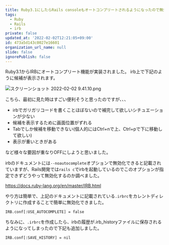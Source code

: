 ```yaml
---
title: Ruby3.1にしたらRails consoleもオートコンプリートされるようになったので無効化する
tags:
  - Ruby
  - Rails
  - irb
private: false
updated_at: '2022-02-02T12:21:05+09:00'
id: 473a5d143c0027e16601
organization_url_name: null
slide: false
ignorePublish: false
---
```

Ruby3.1からIRBにオートコンプリート機能が実装されました。
irb上で下記のように候補が表示されます。

![スクリーンショット 2022-02-02 9.41.10.png](https://qiita-image-store.s3.ap-northeast-1.amazonaws.com/0/83424/884f705f-a90d-cae0-ddb7-53fac2c392b9.png)

こちら、最初に見た時はすごい便利そうと思ったのですが、、、

* irbでガリガリコードを書くことほぼないので補完して欲しいシチュエーションが少ない
* 候補を表示するために画面位置がずれる
* Tabでしか候補を移動できない(個人的にはCtrl+nで上、Ctrl+pで下に移動して欲しい)
* 表示が重いときがある

など様々な要因が重なりOFFにしようと思いました。

irbのドキュメントには`--noautocomplete`オプションで無効化できると記載されていますが、Rails開発では`rails c`でirbを起動しているのでこのオプションが指定できずどうやって無効化するのか調べました。

https://docs.ruby-lang.org/en/master/IRB.html

やり方は簡単で、上記のドキュメントに記載されている`.irbrc`をカレントディレクトリに作成することで簡単に無効化できました。

```:.irbrc
IRB.conf[:USE_AUTOCOMPLETE] = false
```

ちなみに、`.irbrc`を作成したら、irbの履歴が.irb_historyファイルに保存されるようになってしまったので下記も追加しました。

```:.irbrc
IRB.conf[:SAVE_HISTORY] = nil
```
